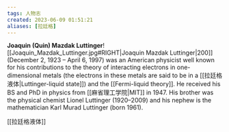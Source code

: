 ```yaml
---
tags: 人物志
created: 2023-06-09 01:51:21
aliases: [拉廷格]
---
```


**Joaquin (Quin) Mazdak Luttinger**![[Joaquin_Mazdak_Luttinger.jpg#RIGHT|Joaquin Mazdak Luttinger|200]] (December 2, 1923 – April 6, 1997) was an American physicist well known for his contributions to the theory of interacting electrons in one-dimensional metals (the electrons in these metals are said to be in a [[拉廷格液体|Luttinger-liquid state]]) and the [[Fermi-liquid theory]]. He received his BS and PhD in physics from [[麻省理工学院|MIT]] in 1947. His brother was the physical chemist Lionel Luttinger (1920–2009) and his nephew is the mathematician Karl Murad Luttinger (born 1961).

[[拉廷格液体]]